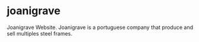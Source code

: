# joanigrave
Joanigrave Website. Joanigrave is a portuguese company that produce and sell multiples steel frames.
